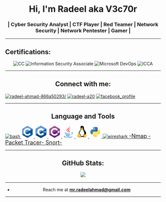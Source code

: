 
<h1 align="center">Hi, I'm Radeel aka V3c70r</h1>
<h3 align="center">| Cyber Security Analyst | CTF Player | Red Teamer | Network Security | Network Pentester | Gamer |</h3>

---

## Certifications:
<div style="text-align: center;">
    <img src="Images/CC.png" alt="CC" width="150">
    <img src="Images/ISO.png" alt="Information Security Associate" width="150">
    <img src="Images/DevOps.png" alt="Microsoft DevOps" width="150">
    <img src="Images/ICCA.png" alt="ICCA" width="100">
    
---

## Connect with me:
<p align="left">
<a href="https://www.linkedin.com/in/radeel-ahmad-866a50293/" target="blank"><img align="center" src="https://raw.githubusercontent.com/rahuldkjain/github-profile-readme-generator/master/src/images/icons/Social/linked-in-alt.svg" alt="radeel-ahmad-866a50293/" height="30" width="40" /></a>
<a href="https://radeel-a20.medium.com/" target="blank"><img align="center" src="https://raw.githubusercontent.com/rahuldkjain/github-profile-readme-generator/master/src/images/icons/Social/medium.svg" alt="radeel-a20" height="30" width="40" /></a>
<a href="https://www.facebook.com/your_facebook_profile" target="_blank"><img align="center" src="https://raw.githubusercontent.com/rahuldkjain/github-profile-readme-generator/master/src/images/icons/Social/facebook.svg" alt="facebook_profile" height="30" width="40" /></a>

</p>

---

## Language and Tools
<p align="left"> 
    <a href="https://www.gnu.org/software/bash/" target="_blank" rel="noreferrer"> 
        <img src="https://www.vectorlogo.zone/logos/gnu_bash/gnu_bash-icon.svg" alt="bash" width="40" height="40"/> 
    </a> 
    <a href="https://www.cprogramming.com/" target="_blank" rel="noreferrer"> 
        <img src="https://raw.githubusercontent.com/devicons/devicon/master/icons/c/c-original.svg" alt="c" width="40" height="40"/> 
    </a> 
    <a href="https://www.w3schools.com/cpp/" target="_blank" rel="noreferrer"> 
        <img src="https://raw.githubusercontent.com/devicons/devicon/master/icons/cplusplus/cplusplus-original.svg" alt="cplusplus" width="40" height="40"/> 
    </a> 
    <a href="https://www.w3schools.com/cs/" target="_blank" rel="noreferrer"> 
        <img src="https://raw.githubusercontent.com/devicons/devicon/master/icons/csharp/csharp-original.svg" alt="csharp" width="40" height="40"/> 
    </a> 
    <a href="https://www.java.com" target="_blank" rel="noreferrer"> 
        <img src="https://raw.githubusercontent.com/devicons/devicon/master/icons/java/java-original.svg" alt="java" width="40" height="40"/> 
    </a> 
        <a href="https://www.linux.org/" target="_blank" rel="noreferrer"> 
        <img src="https://raw.githubusercontent.com/devicons/devicon/master/icons/linux/linux-original.svg" alt="linux" width="40" height="40"/> 
    </a> 
    <a href="https://www.python.org" target="_blank" rel="noreferrer"> 
        <img src="https://raw.githubusercontent.com/devicons/devicon/master/icons/python/python-original.svg" alt="python" width="40" height="40"/> 
    </a> 
    <a href="https://www.wireshark.org/" target="_blank" rel="noreferrer"> 
        <img src="https://www.vectorlogo.zone/logos/wireshark/wireshark-icon.svg" alt="wireshark" width="40" height="40"/> 
    </a> 
    <a href="https://nmap.org/" target="_blank" rel="noreferrer"> 
        <span style="font-size: 18px;"> -Nmap</span>
    </a> 
    <a href="https://www.netacad.com/courses/packet-tracer" target="_blank" rel="noreferrer"> 
        <span style="font-size: 18px;"> -Packet Tracer- </span>
    </a> 
    <a href="https://www.snort.org/" target="_blank" rel="noreferrer"> 
        <span style="font-size: 18px;">Snort- </span>
    </a> 

</p>



---

## GitHub Stats:
![](https://github-readme-stats.vercel.app/api/top-langs/?username=RadeelAhmad&theme=radical&hide_border=false&include_all_commits=false&count_private=false&layout=compact)

---

- Reach me at **mr.radeelahmad@gmail.com**

---
